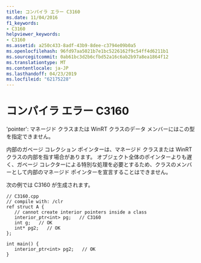 ```yaml
---
title: コンパイラ エラー C3160
ms.date: 11/04/2016
f1_keywords:
- C3160
helpviewer_keywords:
- C3160
ms.assetid: a250c433-8adf-43b9-8dee-c3794e09b0a5
ms.openlocfilehash: 96fd97aa5021b7e1bc5226162f9c54ff4d6211b1
ms.sourcegitcommit: 0ab61bc3d2b6cfbd52a16c6ab2b97a8ea1864f12
ms.translationtype: MT
ms.contentlocale: ja-JP
ms.lasthandoff: 04/23/2019
ms.locfileid: "62175228"
---
```

# <a name="compiler-error-c3160"></a>コンパイラ エラー C3160

'pointer': マネージド クラスまたは WinRT クラスのデータ メンバーにはこの型を指定できません。

内部のガベージ コレクション ポインターは、マネージド クラスまたは WinRT クラスの内部を指す場合があります。 オブジェクト全体のポインターよりも遅く、ガベージ コレクターによる特別な処理を必要とするため、クラスのメンバーとして内部のマネージド ポインターを宣言することはできません。

次の例では C3160 が生成されます。

```
// C3160.cpp
// compile with: /clr
ref struct A {
   // cannot create interior pointers inside a class
   interior_ptr<int> pg;   // C3160
   int g;   // OK
   int* pg2;   // OK
};

int main() {
   interior_ptr<int> pg2;   // OK
}
```

